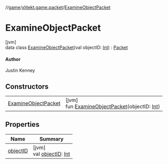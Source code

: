 //[game](../../../index.md)/[xlitekt.game.packet](../index.md)/[ExamineObjectPacket](index.md)

# ExamineObjectPacket

[jvm]\
data class [ExamineObjectPacket](index.md)(val objectID: [Int](https://kotlinlang.org/api/latest/jvm/stdlib/kotlin/-int/index.html)) : [Packet](../-packet/index.md)

#### Author

Justin Kenney

## Constructors

| | |
|---|---|
| [ExamineObjectPacket](-examine-object-packet.md) | [jvm]<br>fun [ExamineObjectPacket](-examine-object-packet.md)(objectID: [Int](https://kotlinlang.org/api/latest/jvm/stdlib/kotlin/-int/index.html)) |

## Properties

| Name | Summary |
|---|---|
| [objectID](object-i-d.md) | [jvm]<br>val [objectID](object-i-d.md): [Int](https://kotlinlang.org/api/latest/jvm/stdlib/kotlin/-int/index.html) |
